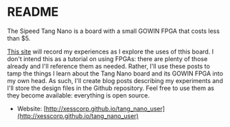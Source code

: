 # README

The Sipeed Tang Nano is a board with a small GOWIN FPGA that costs less than $5.

[This site](http://xesscorp.githuio/tanng_nano_user) will record my experiences as I explore the uses of tthis board.
I don't intend this as a tutorial on using FPGAs: there are
plenty of those already and I'll reference them as needed.
Rather, I'll use these posts to tamp the things I learn about the Tang Nano board and its GOWIN FPGA into my
own head.
As such, I'll create blog posts describing my experiments and I'll store
the design files in the Github repository.
Feel free to use them as they become available: everything is open source.


* Website: [http://xesscorp.github.io/tang_nano_user](http://xesscorp.github.io/tang_nano_user)
